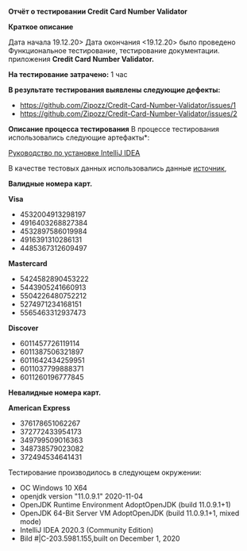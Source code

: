 **Отчёт о тестировании Credit Card Number Validator**

**Краткое описание**

Дата начала 19.12.20> Дата окончания <19.12.20> было проведено Функциональное тестирование, тестирование документации. приложения **Credit Card Number Validator.**

**На тестирование затрачено:** 1 час

**В результате тестирования выявлены следующие дефекты:**

- https://github.com/Zipozz/Credit-Card-Number-Validator/issues/1
- https://github.com/Zipozz/Credit-Card-Number-Validator/issues/2

**Описание процесса тестирования**
В процессе тестирования использовались следующие артефакты*:

[Руководство по установке IntelliJ IDEA](https://github.com/netology-code/javaqa-homeworks/blob/master/intro/idea.md)

В качестве тестовых данных использовались данные [источник](https://www.getcreditcardnumbers.com/generated-credit-card-numbers),
 
**Валидные номера карт.**

 **Visa**
- 4532004913298197
- 4916403268827384
- 4532897586019984
- 4916391310286131
- 4485367312609497
 
 **Mastercard**
- 5424582890453222
- 5443905241660913
- 5504226480752212
- 5274971234168151
- 5565463312937473

 **Discover**
- 6011457726119114
- 6011387506321897
- 6011642434259951
- 6011037799888371
- 6011260196777845

**Невалидные номера карт.**

**American Express**
- 376178651062267
- 372772433954173
- 349799509016363
- 348738579023082
- 372494534641431

Тестирование производилось в следующем окружении:

- ОС Windows 10 X64
- openjdk version "11.0.9.1" 2020-11-04
- OpenJDK Runtime Environment AdoptOpenJDK (build 11.0.9.1+1)
- OpenJDK 64-Bit Server VM AdoptOpenJDK (build 11.0.9.1+1, mixed mode)
- IntelliJ IDEA 2020.3 (Community Edition)
- Bild #|C-203.5981.155,built on December 1, 2020
